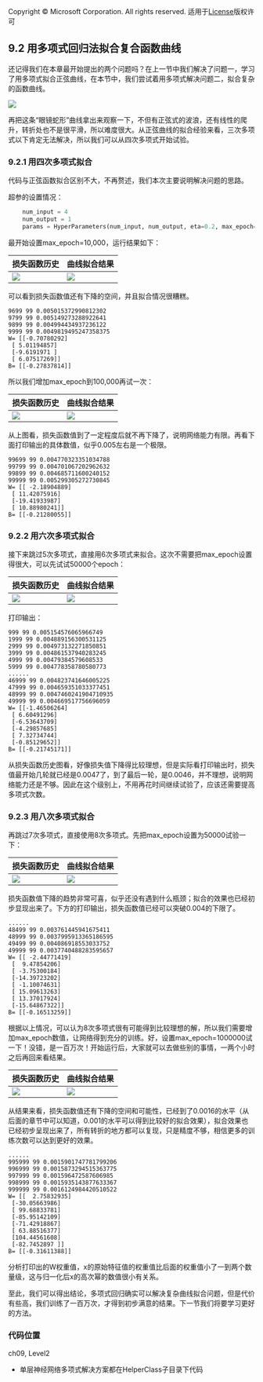 Copyright © Microsoft Corporation. All rights reserved.
  适用于[License](https://github.com/Microsoft/ai-edu/blob/master/LICENSE.md)版权许可

## 9.2 用多项式回归法拟合复合函数曲线

还记得我们在本章最开始提出的两个问题吗？在上一节中我们解决了问题一，学习了用多项式拟合正弦曲线，在本节中，我们尝试着用多项式解决问题二，拟合复杂的函数曲线。

<img src="../Images/9/Sample.png">

再把这条“眼镜蛇形”曲线拿出来观察一下，不但有正弦式的波浪，还有线性的爬升，转折处也不是很平滑，所以难度很大。从正弦曲线的拟合经验来看，三次多项式以下肯定无法解决，所以我们可以从四次多项式开始试验。

### 9.2.1 用四次多项式拟合

代码与正弦函数拟合区别不大，不再赘述，我们本次主要说明解决问题的思路。

超参的设置情况：

```Python
    num_input = 4
    num_output = 1    
    params = HyperParameters(num_input, num_output, eta=0.2, max_epoch=10000, batch_size=10, eps=1e-3, net_type=NetType.Fitting)
```
最开始设置max_epoch=10,000，运行结果如下：

|损失函数历史|曲线拟合结果|
|---|---|
|<img src="../Images/9/complex_loss_4_10k.png">|<img src="../Images/9/complex_result_4_10k.png">|

可以看到损失函数值还有下降的空间，并且拟合情况很糟糕。

```
9699 99 0.005015372990812302
9799 99 0.005149273288922641
9899 99 0.004994434937236122
9999 99 0.0049819495247358375
W= [[-0.70780292]
 [ 5.01194857]
 [-9.6191971 ]
 [ 6.07517269]]
B= [[-0.27837814]]
```

所以我们增加max_epoch到100,000再试一次：

|损失函数历史|曲线拟合结果|
|---|---|
|<img src="../Images/9/complex_loss_4_100k.png">|<img src="../Images/9/complex_result_4_100k.png">|

从上图看，损失函数值到了一定程度后就不再下降了，说明网络能力有限。再看下面打印输出的具体数值，似乎0.005左右是一个极限。

```
99699 99 0.004770323351034788
99799 99 0.004701067202962632
99899 99 0.004685711600240152
99999 99 0.005299305272730845
W= [[ -2.18904889]
 [ 11.42075916]
 [-19.41933987]
 [ 10.88980241]]
B= [[-0.21280055]]
```

### 9.2.2 用六次多项式拟合

接下来跳过5次多项式，直接用6次多项式来拟合。这次不需要把max_epoch设置得很大，可以先试试50000个epoch：

|损失函数历史|曲线拟合结果|
|---|---|
|<img src="../Images/9/complex_loss_6_50k.png">|<img src="../Images/9/complex_result_6_50k.png">|

打印输出：

```
999 99 0.005154576065966749
1999 99 0.004889156300531125
2999 99 0.004973132271850851
3999 99 0.004861537940283245
4999 99 0.00479384579608533
5999 99 0.004778358780580773
......
46999 99 0.004823741646005225
47999 99 0.004659351033377451
48999 99 0.0047460241904710935
49999 99 0.004669517756696059
W= [[-1.46506264]
 [ 6.60491296]
 [-6.53643709]
 [-4.29857685]
 [ 7.32734744]
 [-0.85129652]]
B= [[-0.21745171]]
```

从损失函数历史图看，好像损失值下降得比较理想，但是实际看打印输出时，损失值最开始几轮就已经是0.0047了，到了最后一轮，是0.0046，并不理想，说明网络能力还是不够。因此在这个级别上，不用再花时间继续试验了，应该还需要提高多项式次数。

### 9.2.3 用八次多项式拟合

再跳过7次多项式，直接使用8次多项式。先把max_epoch设置为50000试验一下：

|损失函数历史|曲线拟合结果|
|---|---|
|<img src="../Images/9/complex_loss_8_50k.png">|<img src="../Images/9/complex_result_8_50k.png">|

损失函数值下降的趋势非常可喜，似乎还没有遇到什么瓶颈；拟合的效果也已经初步显现出来了。下方的打印输出，损失函数值已经可以突破0.004的下限了。

```
......
48499 99 0.003761445941675411
48999 99 0.0037995913365186595
49499 99 0.004086918553033752
49999 99 0.0037740488283595657
W= [[ -2.44771419]
 [  9.47854206]
 [ -3.75300184]
 [-14.39723202]
 [ -1.10074631]
 [ 15.09613263]
 [ 13.37017924]
 [-15.64867322]]
B= [[-0.16513259]]
```

根据以上情况，可以认为8次多项式很有可能得到比较理想的解，所以我们需要增加max_epoch数值，让网络得到充分的训练。好，设置max_epoch=1000000试一下！没错，是一百万次！开始运行后，大家就可以去做些别的事情，一两个小时之后再回来看结果。

|损失函数历史|曲线拟合结果|
|---|---|
|<img src="../Images/9/complex_loss_8_1M.png">|<img src="../Images/9/complex_result_8_1M.png">|

从结果来看，损失函数值还有下降的空间和可能性，已经到了0.0016的水平（从后面的章节中可以知道，0.001的水平可以得到比较好的拟合效果），拟合效果也已经初步呈现出来了，所有转折的地方都可以复现，只是精度不够，相信更多的训练次数可以达到更好的效果。

```
......
995999 99 0.0015901747781799206
996999 99 0.0015873294515363775
997999 99 0.001596472587606985
998999 99 0.0015935143877633367
999999 99 0.0016124984420510522
W= [[  2.75832935]
 [-30.05663986]
 [ 99.68833781]
 [-85.95142109]
 [-71.42918867]
 [ 63.88516377]
 [104.44561608]
 [-82.7452897 ]]
B= [[-0.31611388]]
```

分析打印出的W权重值，x的原始特征值的权重值比后面的权重值小了一到两个数量级，这与归一化后x的高次幂的数值很小有关系。

至此，我们可以得出结论，多项式回归确实可以解决复杂曲线拟合问题，但是代价有些高，我们训练了一百万次，才得到初步满意的结果。下一节我们将要学习更好的方法。

### 代码位置

ch09, Level2

- 单层神经网络多项式解决方案都在HelperClass子目录下代码